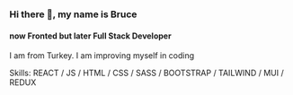 ### Hi there 👋, my name is Bruce
#### now Fronted but later Full Stack Developer
I am from Turkey. I am improving myself in coding

Skills: REACT / JS / HTML / CSS / SASS / BOOTSTRAP / TAILWIND / MUI / REDUX








